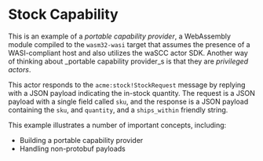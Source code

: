 # Stock Capability

This is an example of a _portable capability provider_, a WebAssembly module compiled to the `wasm32-wasi` target that assumes the presence of a WASI-compliant host and also utilizes the waSCC actor SDK. Another way of thinking about _portable capability provider_s is that they are _privileged actors_.

This actor responds to the `acme:stock!StockRequest` message by replying with a JSON payload indicating the in-stock quantity. The request is a JSON payload with a single field called `sku`, and the response is a JSON payload containing the `sku`, and `quantity`, and a `ships_within` friendly string.

This example illustrates a number of important concepts, including:
* Building a portable capability provider
* Handling non-protobuf payloads 